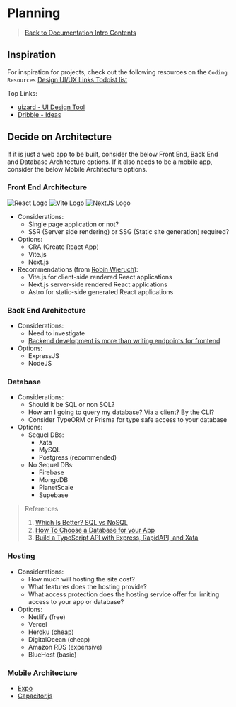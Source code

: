 # Planning

> [Back to Documentation Intro Contents](../DocumentationIntro.md)

## Inspiration

For inspiration for projects, check out the following resources on the `Coding Resources` <a href="https://todoist.com/showTask?id=6132126520&sync_id=6506085362" target="_blank">Design UI/UX Links Todoist list</a>

Top Links:

- <a href="https://uizard.io/" target="_blank">uizard - UI Design Tool</a>
- <a href="https://dribbble.com/search/dashboard" target="_blank">Dribble - Ideas</a>

## Decide on Architecture

If it is just a web app to be built, consider the below Front End, Back End and Database Architecture options. If it also needs to be a mobile app, consider the below Mobile Architecture options.

### Front End Architecture

![React Logo](https://i.imgur.com/LMShXOo.png) ![Vite Logo](https://i.imgur.com/smpppHt.png) ![NextJS Logo](https://i.imgur.com/OGtWPsT.png)

- Considerations:
  - Single page application or not?
  - SSR (Server side rendering) or SSG (Static site generation) required?
- Options:
  - CRA (Create React App)
  - Vite.js
  - Next.js
- Recommendations (from <a href="https://www.robinwieruch.de/react-libraries/" target="_blank">Robin Wieruch</a>):
  - Vite.js for client-side rendered React applications
  - Next.js server-side rendered React applications
  - Astro for static-side generated React applications

### Back End Architecture

- Considerations:
  - Need to investigate
  - <a href="https://dev.to/this-is-learning/backend-development-is-more-than-writing-endpoints-for-frontend-gl1" target="_blank">Backend development is more than writing endpoints for frontend</a>
- Options:
  - ExpressJS
  - NodeJS

### Database

- Considerations:
  - Should it be SQL or non SQL?
  - How am I going to query my database? Via a client? By the CLI?
  - Consider TypeORM or Prisma for type safe access to your database
- Options:
  - Sequel DBs:
    - Xata
    - MySQL
    - Postgress (recommended)
  - No Sequel DBs:
    - Firebase
    - MongoDB
    - PlanetScale
    - Supebase

> References
>
> 1. <a href="https://www.youtube.com/watch?v=t0GlGbtMTio&feature=youtu.be&ab_channel=WebDevSimplified" target="_blank">Which Is Better? SQL vs NoSQL</a>
> 2. <a href="https://www.youtube.com/watch?v=xGCm_cLxets&feature=youtu.be&ab_channel=Prisma" target="_blank">How To Choose a Database for your App</a>
> 3. <a href="https://www.youtube.com/watch?v=8MjjmCQIdiY&t=3s&ab_channel=JamesQQuick" target="_blank">Build a TypeScript API with Express, RapidAPI, and Xata</a>

### Hosting

- Considerations:
  - How much will hosting the site cost?
  - What features does the hosting provide?
  - What access protection does the hosting service offer for limiting access to your app or database?
- Options:
  - Netlify (free)
  - Vercel
  - Heroku (cheap)
  - DigitalOcean (cheap)
  - Amazon RDS (expensive)
  - BlueHost (basic)

### Mobile Architecture

- <a href="https://expo.io/" target="_blank">Expo</a>
- <a href="https://capacitorjs.com/" target="_blank">Capacitor.js</a>
